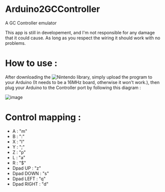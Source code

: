 # Arduino2GCController
 A GC Controller emulator

This app is still in developement, and I'm not responsible for any damage that it could cause.
As long as you respect the wiring it should work with no problems.

# How to use :

After downloading the ![Nintendo](https://github.com/NicoHood/Nintendo) library, simply upload the program to your Arduino (It needs to be a 16MHz board, otherwise it won't work.), then plug your Arduino to the Controller port by following this diagram :

![image](https://github.com/user-attachments/assets/a20d5952-a396-44a3-9d9d-678e26ae605e)

# Control mapping : 

- A : "m"
- B : ":"
- X : "l"
- Y : ";"
- Z : "p"
- L : "a"
- R : "$"
- Dpad UP : "z"
- Dpad DOWN : "s"
- Dpad LEFT : "q"
- Dpad RIGHT : "d"
